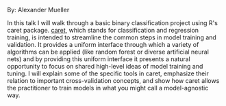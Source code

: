 By: Alexander Mueller 

In this talk I will walk through a basic binary classification project using R's caret package. [caret](https://CRAN.R-project.org/package=caret), which stands for classification and regression training, is intended to streamline the common steps in model training and validation. It provides a uniform interface through which a variety of algorithms can be applied (like random forest or diverse artificial neural nets) and by providing this uniform interface it presents a natural opportunity to focus on shared high-level ideas of model training and tuning. I will explain some of the specific tools in caret, emphasize their relation to important cross-validation concepts, and show how caret allows the practitioner to train models in what you might call a model-agnostic way. 
